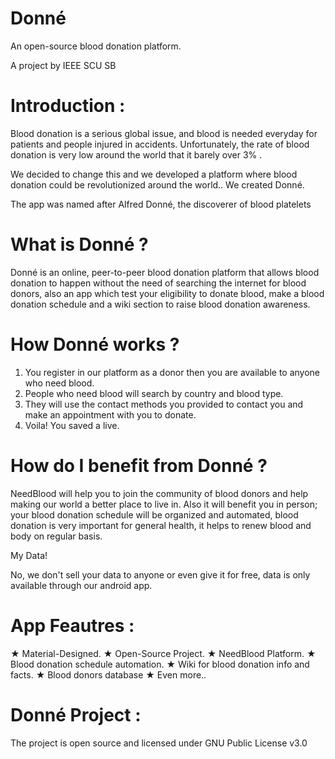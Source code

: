 # Donné

An open-source blood donation platform.

A project by IEEE SCU SB 


# Introduction :

Blood donation is a serious global issue, and blood is needed everyday for patients and people injured in accidents. Unfortunately, the rate of blood donation is very low around the world that it barely over 3% .

We decided to change this and we developed a platform where blood donation could be revolutionized around the world.. 
We created Donné.

The app was named after Alfred Donné, the discoverer of blood platelets 

# What is Donné ?

Donné is an online, peer-to-peer blood donation platform that allows blood donation to happen without the need of searching the internet for blood donors, also an app which test your eligibility to donate blood, make a blood donation schedule and a wiki section to raise blood donation awareness.


# How Donné works ?

1) You register in our platform as a donor then you are available to anyone who need blood.
2) People who need blood will search by country and blood type.
3) They will use the contact methods you provided to contact you and make an appointment with you to donate.
4) Voila! You saved a live.


# How do I benefit from Donné ?

NeedBlood will help you to join the community of blood donors and help making our world a better place to live in. Also it will benefit you in person; your blood donation schedule will be organized and automated, blood donation is very important for general health, it helps to renew blood and body on regular basis.

My Data!

No, we don't sell your data to anyone or even give it for free, data is only available through our android app.


# App Feautres :

★ Material-Designed.
★ Open-Source Project.
★ NeedBlood Platform.
★ Blood donation schedule automation.
★ Wiki for blood donation info and facts.
★ Blood donors database
★ Even more..


# Donné Project :

The project is open source and licensed under GNU Public License v3.0
